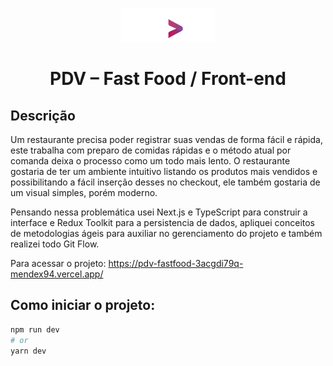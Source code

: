 <p align="center">
  <img src="https://github.com/deviobr/code-patterns/blob/main/images/devio.webp?raw=true" />
</p>

<h1 align="center">PDV – Fast Food / Front-end</h1>


## Descrição

Um restaurante precisa poder registrar suas vendas de forma fácil e rápida, este trabalha com preparo de comidas rápidas e o método atual por comanda deixa o processo como um todo mais lento. O restaurante gostaria de ter um ambiente intuitivo listando os produtos mais vendidos e possibilitando a fácil inserção desses no checkout, ele também gostaria de um visual simples, porém moderno.

Pensando nessa problemática usei Next.js e TypeScript para construir a interface e Redux Toolkit para a persistencia de dados, apliquei conceitos de metodologias ágeis para auxiliar no gerenciamento do projeto e também realizei todo Git Flow.

Para acessar o projeto: https://pdv-fastfood-3acgdi79q-mendex94.vercel.app/

## Como iniciar o projeto:

```bash
npm run dev
# or
yarn dev
```
